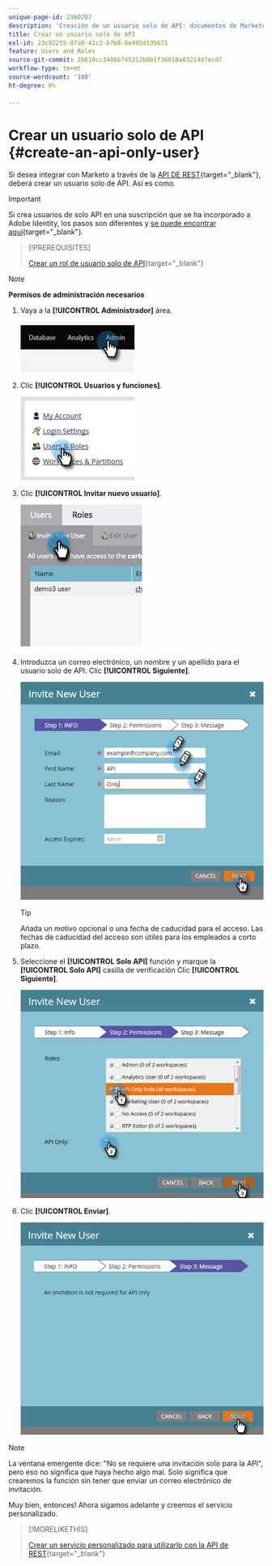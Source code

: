```yaml
---
unique-page-id: 2360207
description: 'Creación de un usuario solo de API: documentos de Marketo, documentación del producto'
title: Crear un usuario solo de API
exl-id: 23c92255-07a8-41c2-b7b8-8e495d135671
feature: Users and Roles
source-git-commit: 2b610cc3486b745212b0b1f36018a83214d7ecd7
workflow-type: tm+mt
source-wordcount: '188'
ht-degree: 0%

---
```


# Crear un usuario solo de API {#create-an-api-only-user}

Si desea integrar con Marketo a través de la [API DE REST](https://experienceleague.adobe.com/en/docs/marketo-developer/marketo/rest/rest-api){target="_blank"}, deberá crear un usuario solo de API. Así es como.

>[!IMPORTANT]
>
>Si crea usuarios de solo API en una suscripción que se ha incorporado a Adobe Identity, los pasos son diferentes y [se puede encontrar aquí](/help/marketo/product-docs/administration/marketo-with-adobe-identity/add-api-only-user-for-adobe-ims-enabled-subscriptions.md){target="_blank"}.

>[!PREREQUISITES]
>
>[Crear un rol de usuario solo de API](/help/marketo/product-docs/administration/users-and-roles/create-an-api-only-user-role.md){target="_blank"}

>[!NOTE]
>
>**Permisos de administración necesarios**

1. Vaya a la **[!UICONTROL Administrador]** área.

   ![](assets/create-an-api-only-user-1.png)

1. Clic **[!UICONTROL Usuarios y funciones]**.

   ![](assets/create-an-api-only-user-2.png)

1. Clic **[!UICONTROL Invitar nuevo usuario]**.

   ![](assets/create-an-api-only-user-3.png)

1. Introduzca un correo electrónico, un nombre y un apellido para el usuario solo de API. Clic **[!UICONTROL Siguiente]**.

   ![](assets/create-an-api-only-user-4.png)

   >[!TIP]
   >
   >Añada un motivo opcional o una fecha de caducidad para el acceso. Las fechas de caducidad del acceso son útiles para los empleados a corto plazo.

1. Seleccione el **[!UICONTROL Solo API]** función y marque la **[!UICONTROL Solo API]** casilla de verificación Clic **[!UICONTROL Siguiente]**.

   ![](assets/create-an-api-only-user-5.png)

1. Clic **[!UICONTROL Enviar]**.

   ![](assets/create-an-api-only-user-6.png)

>[!NOTE]
>
>La ventana emergente dice: &quot;No se requiere una invitación solo para la API&quot;, pero eso no significa que haya hecho algo mal. Solo significa que crearemos la función sin tener que enviar un correo electrónico de invitación.

Muy bien, entonces! Ahora sigamos adelante y creemos el servicio personalizado.

>[!MORELIKETHIS]
>
>[Crear un servicio personalizado para utilizarlo con la API de REST](/help/marketo/product-docs/administration/additional-integrations/create-a-custom-service-for-use-with-rest-api.md){target="_blank"}
